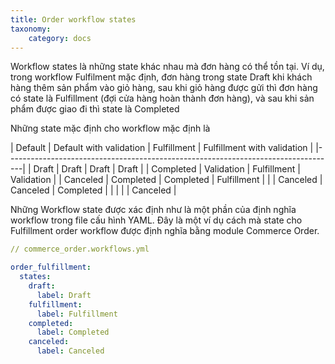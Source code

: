 ```yaml
---
title: Order workflow states
taxonomy:
    category: docs
---
```


Workflow states là những state khác nhau mà đơn hàng có thể tồn tại. Ví dụ, trong workflow Fulfilment mặc định, đơn hàng trong state Draft khi khách hàng thêm sản phẩm vào giỏ hàng, sau khi giỏ hàng được gửi thì đơn hàng có state là Fulfillment (đợi cửa hàng hoàn thành đơn hàng), và sau khi sản phẩm được giao đi thì state là Completed

Những state mặc định cho workflow mặc định là

| Default   | Default with validation | Fulfillment  | Fulfillment with validation |
|----------------------------------------------------------------------------------|
| Draft     | Draft                   | Draft        | Draft                       |
| Completed | Validation              | Fulfillment  | Validation                  |
| Canceled  | Completed               | Completed    | Fulfillment                 |
|           | Canceled                | Canceled     | Completed                   |
|           |                         |              | Canceled                    |

Những Workflow state được xác định như là một phần của định nghĩa workflow trong file cấu hình YAML. Đây là một ví dụ cách mà state cho Fulfillment order workflow được định nghĩa bằng module Commerce Order.
```yaml
// commerce_order.workflows.yml

order_fulfillment:
  states:
    draft:
      label: Draft
    fulfillment:
      label: Fulfillment
    completed:
      label: Completed
    canceled:
      label: Canceled
```
